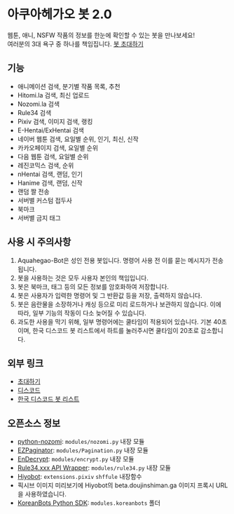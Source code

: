 # 아쿠아헤가오 봇 2.0
웹툰, 애니, NSFW 작품의 정보를 한눈에 확인할 수 있는 봇을 만나보세요!\
여러분의 3대 욕구 중 하나를 책임집니다.
[봇 초대하기](https://discord.com/oauth2/authorize?client_id=790968269007880232&permissions=0&scope=bot)

## 기능
- 애니메이션 검색, 분기별 작품 목록, 추천
- Hitomi.la 검색, 최신 업로드
- Nozomi.la 검색
- Rule34 검색
- Pixiv 검색, 이미지 검색, 랭킹
- E-Hentai/ExHentai 검색
- 네이버 웹툰 검색, 요일별 순위, 인기, 최신, 신작
- 카카오페이지 검색, 요일별 순위
- 다음 웹툰 검색, 요일별 순위
- 레진코믹스 검색, 순위
- nHentai 검색, 랜덤, 인기
- Hanime 검색, 랜덤, 신작
- 랜덤 짤 전송
- 서버별 커스텀 접두사
- 북마크
- 서버별 금지 태그

## 사용 시 주의사항
1. Aquahegao-Bot은 성인 전용 봇입니다. 명령어 사용 전 이를 묻는 메시지가 전송됩니다.
2. 봇을 사용하는 것은 모두 사용자 본인의 책임입니다.
3. 봇은 북마크, 태그 등의 모든 정보를 암호화하여 저장합니다.
4. 봇은 사용자가 입력한 명령어 및 그 반환값 등을 저장, 출력하지 않습니다.
5. 봇은 음란물을 소장하거나 캐싱 등으로 미리 로드하거나 보관하지 않습니다. 이에 따라, 일부 기능의 작동이 다소 늦어질 수 있습니다.
6. 과도한 사용을 막기 위해, 일부 명령어에는 쿨타임이 적용되어 있습니다. 기본 40초이며, 한국 디스코드 봇 리스트에서 하트를 눌러주시면 쿨타임이 20초로 감소합니다.

## 외부 링크
- [초대하기](https://discord.com/oauth2/authorize?client_id=790968269007880232&permissions=0&scope=bot)
- [디스코드](https://discord.gg/satHMkSY8N)
- [한국 디스코드 봇 리스트](https://koreanbots.dev/bots/790968269007880232)

## 오픈소스 정보
- [python-nozomi](https://github.com/Alfa-Q/python-nozomi): `modules/nozomi.py` 내장 모듈
- [EZPaginator](https://github.com/khk4912/EZPaginator): `modules/Pagination.py` 내장 모듈
- [EnDecrypt](https://m.blog.naver.com/wideeyed/221666489901): `modules/encrypt.py` 내장 모듈
- [Rule34.xxx API Wrapper](https://github.com/LordOfPolls/Rule34-API-Wrapper): `modules/rule34.py` 내장 모듈
- [Hiyobot](https://github.com/Saebasol/Hiyobot): `extensions.pixiv` `shffule` 내장함수
- 픽시브 이미지 미리보기에 Hiyobot의 beta.doujinshiman.ga 이미지 프록시 URL을 사용하였습니다.
- [KoreanBots Python SDK](https://github.com/koreanbots/py-sdk): `modules.koreanbots` 폴더
